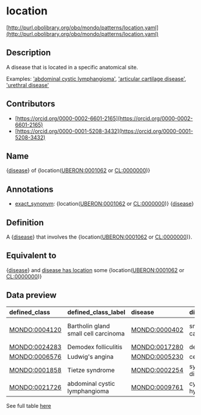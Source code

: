 # location 

[http://purl.obolibrary.org/obo/mondo/patterns/location.yaml](http://purl.obolibrary.org/obo/mondo/patterns/location.yaml)
## Description 

A disease that is located in a specific anatomical site.

Examples: ['abdominal cystic lymphangioma'](http://purl.obolibrary.org/obo/MONDO_0021726), ['articular cartilage disease'](http://purl.obolibrary.org/obo/MONDO_0003816), ['urethral disease'](http://purl.obolibrary.org/obo/MONDO_0004184)
## Contributors 
* [https://orcid.org/0000-0002-6601-2165](https://orcid.org/0000-0002-6601-2165) 
* [https://orcid.org/0000-0001-5208-3432](https://orcid.org/0000-0001-5208-3432) 
## Name 

{[disease](http://purl.obolibrary.org/obo/MONDO_0000001)} of {location\([UBERON:0001062](http://purl.obolibrary.org/obo/UBERON_0001062) or [CL:0000000](http://purl.obolibrary.org/obo/CL_0000000)\)}

## Annotations 

* [exact_synonym](http://www.geneontology.org/formats/oboInOwl#hasExactSynonym): {location\([UBERON:0001062](http://purl.obolibrary.org/obo/UBERON_0001062) or [CL:0000000](http://purl.obolibrary.org/obo/CL_0000000)\)} {[disease](http://purl.obolibrary.org/obo/MONDO_0000001)}

## Definition 

A {[disease](http://purl.obolibrary.org/obo/MONDO_0000001)} that involves the {location\([UBERON:0001062](http://purl.obolibrary.org/obo/UBERON_0001062) or [CL:0000000](http://purl.obolibrary.org/obo/CL_0000000)\)}.

## Equivalent to 

{[disease](http://purl.obolibrary.org/obo/MONDO_0000001)} and [disease has location](http://purl.obolibrary.org/obo/RO_0004026) some {location\([UBERON:0001062](http://purl.obolibrary.org/obo/UBERON_0001062) or [CL:0000000](http://purl.obolibrary.org/obo/CL_0000000)\)}

## Data preview 
| defined_class                                | defined_class_label                  | disease                                      | disease_label        | location                                      | location_label         |
|:---------------------------------------------|:-------------------------------------|:---------------------------------------------|:---------------------|:----------------------------------------------|:-----------------------|
| [MONDO:0004120](http://purl.obolibrary.org/obo/MONDO_0004120) | Bartholin gland small cell carcinoma | [MONDO:0000402](http://purl.obolibrary.org/obo/MONDO_0000402) | small cell carcinoma | [UBERON:0000460](http://purl.obolibrary.org/obo/UBERON_0000460) | major vestibular gland |
| [MONDO:0024283](http://purl.obolibrary.org/obo/MONDO_0024283) | Demodex folliculitis                 | [MONDO:0017280](http://purl.obolibrary.org/obo/MONDO_0017280) | demodicidosis        | [UBERON:0002073](http://purl.obolibrary.org/obo/UBERON_0002073) | hair follicle          |
| [MONDO:0006576](http://purl.obolibrary.org/obo/MONDO_0006576) | Ludwig's angina                      | [MONDO:0005230](http://purl.obolibrary.org/obo/MONDO_0005230) | cellulitis           | [UBERON:0003679](http://purl.obolibrary.org/obo/UBERON_0003679) | mouth floor            |
| [MONDO:0001858](http://purl.obolibrary.org/obo/MONDO_0001858) | Tietze syndrome                      | [MONDO:0002254](http://purl.obolibrary.org/obo/MONDO_0002254) | syndromic disease    | [UBERON:0002293](http://purl.obolibrary.org/obo/UBERON_0002293) | costochondral joint    |
| [MONDO:0021726](http://purl.obolibrary.org/obo/MONDO_0021726) | abdominal cystic lymphangioma        | [MONDO:0009761](http://purl.obolibrary.org/obo/MONDO_0009761) | cystic hygroma       | [UBERON:0000916](http://purl.obolibrary.org/obo/UBERON_0000916) | abdomen                |

See full table [here](https://github.com/monarch-initiative/mondo/blob/master/src/patterns/data/matches/location.tsv) 
